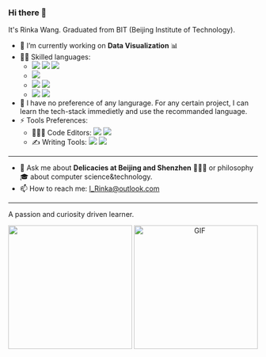 ### Hi there 👋

It's Rinka Wang. Graduated from BIT (Beijing Institute of Technology).

<!--
**I-Rinka/I-Rinka** is a ✨ _special_ ✨ repository because its `README.md` (this file) appears on your GitHub profile.

Here are some ideas to get you started:

- 🔭 I’m currently working on ...
- 🌱 I’m currently learning ...
- 👯 I’m looking to collaborate on ...
- 🤔 I’m looking for help with ...
- 💬 Ask me about ...
- 📫 How to reach me: ...
- 😄 Pronouns: ...
- ⚡ Fun fact: ...
-->

- 🔭 I’m currently working on **Data Visualization** 📊
- 🥳🤙 Skilled languages:
  - <img src="https://img.shields.io/badge/C-Compiled-informational?&labelColor=3c48a3&color=585858"> <img src="https://img.shields.io/badge/C++-Compiled-informational?&labelColor=719ace&color=585858"> <img src="https://img.shields.io/badge/Go-Compiled-informational?&labelColor=00ADD8&color=585858&logo=Go&logoColor=FFFFFF"> 
  - <img src="https://img.shields.io/badge/Java-JIT-informational?&labelColor=c83a38&color=585858&logo=java&logoColor=FFFFFF">
  - <img src="https://img.shields.io/badge/Python-Interpreted-informational?&labelColor=3776AB&color=585858&logo=python&logoColor=FFFFFF"> <img src="https://img.shields.io/badge/JavaScript-Interpreted-informational?&labelColor=F7DF1E&color=585858&logo=JavaScript&logoColor=FFFFFF">
  - <img src="https://img.shields.io/badge/Bash-Script-informational?&labelColor=4EAA25&color=585858&logo=GNU-Bash&logoColor=FFFFFF"> <img src="https://img.shields.io/badge/Powershell-Script-informational?&labelColor=4d70c2&color=585858&logo=Powershell&logoColor=FFFFFF">
- 🤔 I have no preference of any langurage. For any certain project, I can learn the tech-stack immedietly and use the recommanded language.
- ⚡ Tools Preferences: 
  - 👨🏻‍💻 Code Editors: <img src="https://img.shields.io/badge/Editor-VsCode-informational?style=flat&logo=visual-studio-code&logoColor=white&color=33ADFF"> <img src="https://img.shields.io/badge/Editor-Vim-informational?style=flat&logo=vim&logoColor=FFFFFF&color=019733">
  - ✍️ Writing Tools: <img src="https://img.shields.io/badge/Writing-Notion-informational?style=flat&logo=notion&logoColor=000000&labelColor=FFFFFF&color=000000"> <img src="https://img.shields.io/badge/Writing-OneNote-informational?style=flat&logo=microsoft-onenote&logoColor=000000&labelColor=FFFFFF&color=7719AA">
---
- 💬 Ask me about **Delicacies at Beijing and Shenzhen** 🍕🍟🌭 or philosophy🎓 about computer science&technology.
- 📫 How to reach me: I_Rinka@outlook.com
---    

A passion and curiosity driven learner.

<div align="center"> 
  <img src = "https://github-readme-stats.vercel.app/api?username=I-Rinka&show_icons=true&line_height=27&count_private=true" height="250px"/>
  <img alt="GIF" src="https://github.com/abhisheknaiidu/abhisheknaiidu/blob/master/code.gif?raw=true" height="250px" />
</div>
